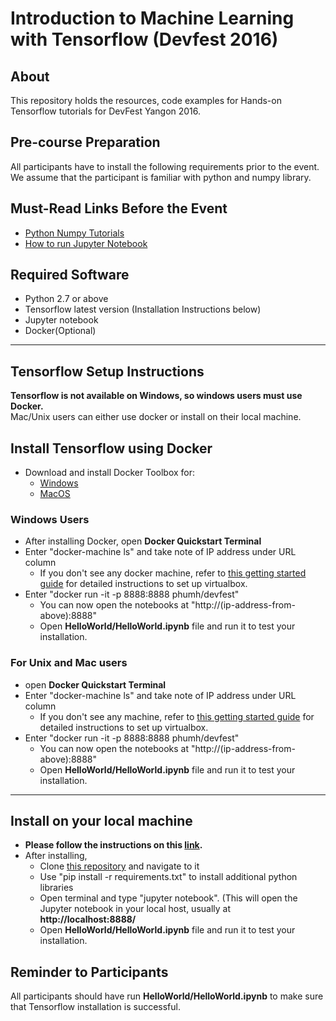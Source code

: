 Introduction to Machine Learning with Tensorflow (Devfest 2016)
============================

About
-----

This repository holds the resources, code examples for Hands-on Tensorflow tutorials for DevFest Yangon 2016.


Pre-course Preparation
----------------------

All participants have to install the following requirements prior to the event.  
We assume that the participant is familiar with python and numpy library.
## Must-Read Links Before the Event
  + [Python Numpy Tutorials](http://cs231n.github.io/python-numpy-tutorial/)
  + [How to run Jupyter Notebook](https://jupyter-notebook-beginner-guide.readthedocs.io/en/latest/execute.html)

Required Software
----------------------
+ Python 2.7 or above
+ Tensorflow latest version (Installation Instructions below)
+ Jupyter notebook
+  Docker(Optional)

---

Tensorflow Setup Instructions
----------------------
**Tensorflow is not available on Windows, so windows users must use Docker.**  
Mac/Unix users can either use docker or install on their local machine.


## Install Tensorflow using Docker
+ Download and install Docker Toolbox for:
    + [Windows](https://github.com/docker/toolbox/releases/download/v1.12.2/DockerToolbox-1.12.2.exe)
    + [MacOS](https://docs.docker.com/toolbox/toolbox_install_mac/)


### Windows Users
+ After installing Docker, open **Docker Quickstart Terminal**
+ Enter "docker-machine ls" and take note of IP address under URL column
    + If you don't see any docker machine, refer to [this getting started guide](https://docs.docker.com/machine/get-started/) for detailed instructions to set up virtualbox.
+ Enter "docker run -it -p 8888:8888 phumh/devfest"
    + You can now open the notebooks at "http://(ip-address-from-above):8888"
    + Open  **HelloWorld/HelloWorld.ipynb** file and run it to test your installation.
### For Unix and Mac users
+ open **Docker Quickstart Terminal**
+ Enter "docker-machine ls" and take note of IP address under URL column
    + If you don't see any machine, refer to [this getting started guide](https://docs.docker.com/machine/get-started/) for detailed instructions to set up virtualbox.
+ Enter "docker run -it -p 8888:8888 phumh/devfest"
    + You can now open the notebooks at "http://(ip-address-from-above):8888"
    + Open  **HelloWorld/HelloWorld.ipynb** file and run it to test your installation.  

---

## Install on your local machine 
+ **Please follow the instructions on this [link](https://www.tensorflow.org/versions/master/get_started/os_setup.html#download-and-setup).**
+ After installing, 
    + Clone [this repository](https://github.com/phu-pmh/GDGYangon) and navigate to it
    + Use "pip install -r requirements.txt" to install additional python libraries
    + Open terminal and type "jupyter notebook". (This will open the Jupyter notebook in your local host, usually at **http://localhost:8888/**
    + Open  **HelloWorld/HelloWorld.ipynb** file and run it to test your installation.


Reminder to Participants
---
All participants should have run **HelloWorld/HelloWorld.ipynb** to make sure that Tensorflow installation is successful.